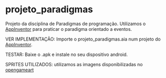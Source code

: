 # projeto_paradigmas
Projeto da disciplina de Paradigmas de programação. Utilizamos o <a href="http://appinventor.mit.edu/explore/front.html#">AppInventor</a> para praticar o paradigma orientado a eventos.

VER IMPLEMENTAÇÃO:
Importe o projeto_paradigmas.aia num projeto do <a href="http://appinventor.mit.edu/explore/front.html#">AppInventor</a>.

TESTAR:
Baixe o .apk e instale no seu dispositivo android.

SPRITES UTILIZADOS: 
utilizamos as imagens disponibilizadas no <a href="https://opengameart.org/content/complete-spaceship-game-art-pack">opengameart</a>

